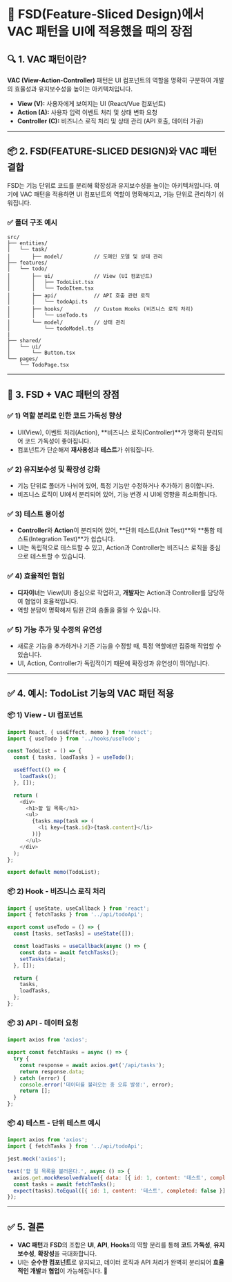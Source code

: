 
# 🚀 FSD(Feature-Sliced Design)에서 VAC 패턴을 UI에 적용했을 때의 장점

## 🔍 1. VAC 패턴이란?

**VAC (View-Action-Controller)** 패턴은 UI 컴포넌트의 역할을 명확히 구분하여 개발의 효율성과 유지보수성을 높이는 아키텍처입니다.

- **View (V):** 사용자에게 보여지는 UI (React/Vue 컴포넌트)
- **Action (A):** 사용자 입력 이벤트 처리 및 상태 변화 요청
- **Controller (C):** 비즈니스 로직 처리 및 상태 관리 (API 호출, 데이터 가공)

---

## 📦 2. FSD(FEATURE-SLICED DESIGN)와 VAC 패턴 결합

FSD는 기능 단위로 코드를 분리해 확장성과 유지보수성을 높이는 아키텍처입니다. 여기에 VAC 패턴을 적용하면 UI 컴포넌트의 역할이 명확해지고, 기능 단위로 관리하기 쉬워집니다.

### ✅ **폴더 구조 예시**

```
src/
├── entities/
│   └── task/
│       ├── model/          // 도메인 모델 및 상태 관리
├── features/
│   └── todo/
│       ├── ui/             // View (UI 컴포넌트)
│       │   ├── TodoList.tsx
│       │   └── TodoItem.tsx
│       ├── api/            // API 호출 관련 로직
│       │   └── todoApi.ts
│       ├── hooks/          // Custom Hooks (비즈니스 로직 처리)
│       │   └── useTodo.ts
│       └── model/          // 상태 관리
│           └── todoModel.ts
|
├── shared/
│   └── ui/
│       └── Button.tsx
└── pages/
    └── TodoPage.tsx
```

---


## 🎯 3. FSD + VAC 패턴의 장점

### ✅ 1) 역할 분리로 인한 코드 가독성 향상

- UI(View), 이벤트 처리(Action), **비즈니스 로직(Controller)**가 명확히 분리되어 코드 가독성이 좋아집니다.  
- 컴포넌트가 단순해져 **재사용성**과 **테스트**가 쉬워집니다.  

### ✅ 2) 유지보수성 및 확장성 강화

- 기능 단위로 폴더가 나뉘어 있어, 특정 기능만 수정하거나 추가하기 용이합니다.  
- 비즈니스 로직이 UI에서 분리되어 있어, 기능 변경 시 UI에 영향을 최소화합니다.  

### ✅ 3) 테스트 용이성

- **Controller**와 **Action**이 분리되어 있어, **단위 테스트(Unit Test)**와 **통합 테스트(Integration Test)**가 쉽습니다.  
- UI는 독립적으로 테스트할 수 있고, Action과 Controller는 비즈니스 로직을 중심으로 테스트할 수 있습니다.  

### ✅ 4) 효율적인 협업

- **디자이너**는 View(UI) 중심으로 작업하고, **개발자**는 Action과 Controller를 담당하여 협업이 효율적입니다.  
- 역할 분담이 명확해져 팀원 간의 충돌을 줄일 수 있습니다.  

### ✅ 5) 기능 추가 및 수정의 유연성

- 새로운 기능을 추가하거나 기존 기능을 수정할 때, 특정 역할에만 집중해 작업할 수 있습니다.  
- UI, Action, Controller가 독립적이기 때문에 확장성과 유연성이 뛰어납니다.  

---

## ✅ 4. 예시: TodoList 기능의 VAC 패턴 적용

### 📦 **1) View - UI 컴포넌트**

```javascript
import React, { useEffect, memo } from 'react';
import { useTodo } from '../hooks/useTodo';

const TodoList = () => {
  const { tasks, loadTasks } = useTodo();

  useEffect(() => {
    loadTasks();
  }, []);

  return (
    <div>
      <h1>할 일 목록</h1>
      <ul>
        {tasks.map(task => (
          <li key={task.id}>{task.content}</li>
        ))}
      </ul>
    </div>
  );
};

export default memo(TodoList);
```

### 📦 **2) Hook - 비즈니스 로직 처리**

```javascript
import { useState, useCallback } from 'react';
import { fetchTasks } from '../api/todoApi';

export const useTodo = () => {
  const [tasks, setTasks] = useState([]);

  const loadTasks = useCallback(async () => {
    const data = await fetchTasks();
    setTasks(data);
  }, []);

  return {
    tasks,
    loadTasks,
  };
};
```

### 📦 **3) API - 데이터 요청**

```javascript
import axios from 'axios';

export const fetchTasks = async () => {
  try {
    const response = await axios.get('/api/tasks');
    return response.data;
  } catch (error) {
    console.error('데이터를 불러오는 중 오류 발생:', error);
    return [];
  }
};
```

### 📦 **4) 테스트 - 단위 테스트 예시**

```javascript
import axios from 'axios';
import { fetchTasks } from '../api/todoApi';

jest.mock('axios');

test('할 일 목록을 불러온다.', async () => {
  axios.get.mockResolvedValue({ data: [{ id: 1, content: '테스트', completed: false }] });
  const tasks = await fetchTasks();
  expect(tasks).toEqual([{ id: 1, content: '테스트', completed: false }]);
});
```

---

## ✅ 5. 결론

- **VAC 패턴**과 **FSD**의 조합은 **UI**, **API**, **Hooks**의 역할 분리를 통해 **코드 가독성**, **유지보수성**, **확장성**을 극대화합니다.
- UI는 **순수한 컴포넌트**로 유지되고, 데이터 로직과 API 처리가 완벽히 분리되어 **효율적인 개발**과 **협업**이 가능해집니다. 🚀

